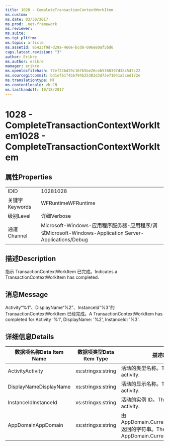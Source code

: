```yaml
---
title: 1028 - CompleteTransactionContextWorkItem
ms.custom: 
ms.date: 03/30/2017
ms.prod: .net-framework
ms.reviewer: 
ms.suite: 
ms.tgt_pltfrm: 
ms.topic: article
ms.assetid: 95423f9d-d29a-460e-bcd8-096e80af5bd0
caps.latest.revision: "3"
author: Erikre
ms.author: erikre
manager: erikre
ms.openlocfilehash: 77ef22bd29c167b5be26ceb5360397d38c547c22
ms.sourcegitcommit: bd1ef61f4bb794b25383d3d72e71041a5ced172e
ms.translationtype: MT
ms.contentlocale: zh-CN
ms.lasthandoff: 10/18/2017
---
```

# <a name="1028---completetransactioncontextworkitem"></a><span data-ttu-id="43cac-102">1028 - CompleteTransactionContextWorkItem</span><span class="sxs-lookup"><span data-stu-id="43cac-102">1028 - CompleteTransactionContextWorkItem</span></span>
## <a name="properties"></a><span data-ttu-id="43cac-103">属性</span><span class="sxs-lookup"><span data-stu-id="43cac-103">Properties</span></span>  
  
|||  
|-|-|  
|<span data-ttu-id="43cac-104">ID</span><span class="sxs-lookup"><span data-stu-id="43cac-104">ID</span></span>|<span data-ttu-id="43cac-105">1028</span><span class="sxs-lookup"><span data-stu-id="43cac-105">1028</span></span>|  
|<span data-ttu-id="43cac-106">关键字</span><span class="sxs-lookup"><span data-stu-id="43cac-106">Keywords</span></span>|<span data-ttu-id="43cac-107">WFRuntime</span><span class="sxs-lookup"><span data-stu-id="43cac-107">WFRuntime</span></span>|  
|<span data-ttu-id="43cac-108">级别</span><span class="sxs-lookup"><span data-stu-id="43cac-108">Level</span></span>|<span data-ttu-id="43cac-109">详细</span><span class="sxs-lookup"><span data-stu-id="43cac-109">Verbose</span></span>|  
|<span data-ttu-id="43cac-110">通道</span><span class="sxs-lookup"><span data-stu-id="43cac-110">Channel</span></span>|<span data-ttu-id="43cac-111">Microsoft-Windows-应用程序服务器-应用程序/调试</span><span class="sxs-lookup"><span data-stu-id="43cac-111">Microsoft-Windows-Application Server-Applications/Debug</span></span>|  
  
## <a name="description"></a><span data-ttu-id="43cac-112">描述</span><span class="sxs-lookup"><span data-stu-id="43cac-112">Description</span></span>  
 <span data-ttu-id="43cac-113">指示 TransactionContextWorkItem 已完成。</span><span class="sxs-lookup"><span data-stu-id="43cac-113">Indicates a TransactionContextWorkItem has completed.</span></span>  
  
## <a name="message"></a><span data-ttu-id="43cac-114">消息</span><span class="sxs-lookup"><span data-stu-id="43cac-114">Message</span></span>  
 <span data-ttu-id="43cac-115">Activity“%1”、DisplayName“%2”、InstanceId“%3”的 TransactionContextWorkItem 已经完成。</span><span class="sxs-lookup"><span data-stu-id="43cac-115">A TransactionContextWorkItem has completed for Activity '%1', DisplayName: '%2', InstanceId: '%3'.</span></span>  
  
## <a name="details"></a><span data-ttu-id="43cac-116">详细信息</span><span class="sxs-lookup"><span data-stu-id="43cac-116">Details</span></span>  
  
|<span data-ttu-id="43cac-117">数据项名称</span><span class="sxs-lookup"><span data-stu-id="43cac-117">Data Item Name</span></span>|<span data-ttu-id="43cac-118">数据项类型</span><span class="sxs-lookup"><span data-stu-id="43cac-118">Data Item Type</span></span>|<span data-ttu-id="43cac-119">描述</span><span class="sxs-lookup"><span data-stu-id="43cac-119">Description</span></span>|  
|--------------------|--------------------|-----------------|  
|<span data-ttu-id="43cac-120">Activity</span><span class="sxs-lookup"><span data-stu-id="43cac-120">Activity</span></span>|<span data-ttu-id="43cac-121">xs:string</span><span class="sxs-lookup"><span data-stu-id="43cac-121">xs:string</span></span>|<span data-ttu-id="43cac-122">活动的类型名称。</span><span class="sxs-lookup"><span data-stu-id="43cac-122">The type name of the activity.</span></span>|  
|<span data-ttu-id="43cac-123">DisplayName</span><span class="sxs-lookup"><span data-stu-id="43cac-123">DisplayName</span></span>|<span data-ttu-id="43cac-124">xs:string</span><span class="sxs-lookup"><span data-stu-id="43cac-124">xs:string</span></span>|<span data-ttu-id="43cac-125">活动的显示名称。</span><span class="sxs-lookup"><span data-stu-id="43cac-125">The display name of the activity.</span></span>|  
|<span data-ttu-id="43cac-126">InstanceId</span><span class="sxs-lookup"><span data-stu-id="43cac-126">InstanceId</span></span>|<span data-ttu-id="43cac-127">xs:string</span><span class="sxs-lookup"><span data-stu-id="43cac-127">xs:string</span></span>|<span data-ttu-id="43cac-128">活动的实例 ID。</span><span class="sxs-lookup"><span data-stu-id="43cac-128">The instance id of the activity.</span></span>|  
|<span data-ttu-id="43cac-129">AppDomain</span><span class="sxs-lookup"><span data-stu-id="43cac-129">AppDomain</span></span>|<span data-ttu-id="43cac-130">xs:string</span><span class="sxs-lookup"><span data-stu-id="43cac-130">xs:string</span></span>|<span data-ttu-id="43cac-131">由 AppDomain.CurrentDomain.FriendlyName 返回的字符串。</span><span class="sxs-lookup"><span data-stu-id="43cac-131">The string returned by AppDomain.CurrentDomain.FriendlyName.</span></span>|
